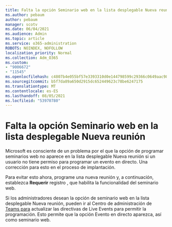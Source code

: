 ```yaml
---
title: Falta la opción Seminario web en la lista desplegable Nueva reunión
ms.author: pebaum
author: pebaum
manager: scotv
ms.date: 06/04/2021
ms.audience: Admin
ms.topic: article
ms.service: o365-administration
ROBOTS: NOINDEX, NOFOLLOW
localization_priority: Normal
ms.collection: Adm_O365
ms.custom:
- "9006672"
- "11545"
ms.openlocfilehash: c4807b4e055bf57e3393310d0e144798599c29366c0649aac989b1f802f51c76
ms.sourcegitcommit: b5f7da89a650d2915dc652449623c78be6247175
ms.translationtype: MT
ms.contentlocale: es-ES
ms.lasthandoff: 08/05/2021
ms.locfileid: "53970780"
---
```

# <a name="webinar-option-missing-in-new-meeting-drop-down"></a>Falta la opción Seminario web en la lista desplegable Nueva reunión

Microsoft es consciente de un problema por el que la  opción de programar seminarios web no aparece en la lista desplegable Nueva reunión si un usuario no tiene permiso para programar un evento en directo. Una corrección para esto en el proceso de implantación.

Para evitar esto ahora, programe una nueva reunión y, a continuación, establezca **Requerir** registro , que habilita la funcionalidad del seminario web.

Si los administradores desean  la opción de seminario web en la lista desplegable Nueva reunión, pueden ir al Centro de administración de [Teams para](https://admin.teams.microsoft.com/policies/broadcasts) actualizar las directivas de Live Events para permitir la programación. Esto permite que la opción Evento en directo aparezca, así como seminario web.